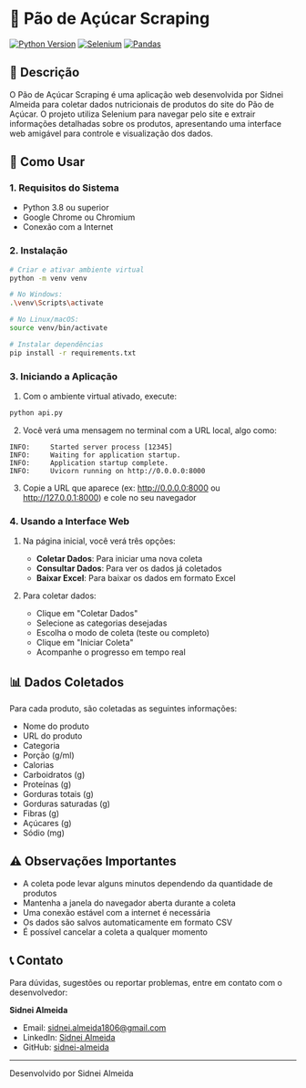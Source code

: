 # 🛒 Pão de Açúcar Scraping

[![Python Version](https://img.shields.io/badge/python-3.8%2B-blue.svg)](https://www.python.org/downloads/)
[![Selenium](https://img.shields.io/badge/selenium-4.0%2B-orange.svg)](https://www.selenium.dev/)
[![Pandas](https://img.shields.io/badge/pandas-latest-blue.svg)](https://pandas.pydata.org/)

## 📝 Descrição

O Pão de Açúcar Scraping é uma aplicação web desenvolvida por Sidnei Almeida para coletar dados nutricionais de produtos do site do Pão de Açúcar. O projeto utiliza Selenium para navegar pelo site e extrair informações detalhadas sobre os produtos, apresentando uma interface web amigável para controle e visualização dos dados.

## 🚀 Como Usar

### 1. Requisitos do Sistema

- Python 3.8 ou superior
- Google Chrome ou Chromium
- Conexão com a Internet

### 2. Instalação

```bash
# Criar e ativar ambiente virtual
python -m venv venv

# No Windows:
.\venv\Scripts\activate

# No Linux/macOS:
source venv/bin/activate

# Instalar dependências
pip install -r requirements.txt
```

### 3. Iniciando a Aplicação

1. Com o ambiente virtual ativado, execute:
```bash
python api.py
```

2. Você verá uma mensagem no terminal com a URL local, algo como:
```
INFO:     Started server process [12345]
INFO:     Waiting for application startup.
INFO:     Application startup complete.
INFO:     Uvicorn running on http://0.0.0.0:8000
```

3. Copie a URL que aparece (ex: http://0.0.0.0:8000 ou http://127.0.0.1:8000) e cole no seu navegador

### 4. Usando a Interface Web

1. Na página inicial, você verá três opções:
   - **Coletar Dados**: Para iniciar uma nova coleta
   - **Consultar Dados**: Para ver os dados já coletados
   - **Baixar Excel**: Para baixar os dados em formato Excel

2. Para coletar dados:
   - Clique em "Coletar Dados"
   - Selecione as categorias desejadas
   - Escolha o modo de coleta (teste ou completo)
   - Clique em "Iniciar Coleta"
   - Acompanhe o progresso em tempo real

## 📊 Dados Coletados

Para cada produto, são coletadas as seguintes informações:
- Nome do produto
- URL do produto
- Categoria
- Porção (g/ml)
- Calorias
- Carboidratos (g)
- Proteínas (g)
- Gorduras totais (g)
- Gorduras saturadas (g)
- Fibras (g)
- Açúcares (g)
- Sódio (mg)

## ⚠️ Observações Importantes

- A coleta pode levar alguns minutos dependendo da quantidade de produtos
- Mantenha a janela do navegador aberta durante a coleta
- Uma conexão estável com a internet é necessária
- Os dados são salvos automaticamente em formato CSV
- É possível cancelar a coleta a qualquer momento

## 📞 Contato

Para dúvidas, sugestões ou reportar problemas, entre em contato com o desenvolvedor:

**Sidnei Almeida**
- Email: sidnei.almeida1806@gmail.com
- LinkedIn: [Sidnei Almeida](https://www.linkedin.com/in/saaelmeida93/)
- GitHub: [sidnei-almeida](https://github.com/sidnei-almeida)

---
Desenvolvido por Sidnei Almeida
